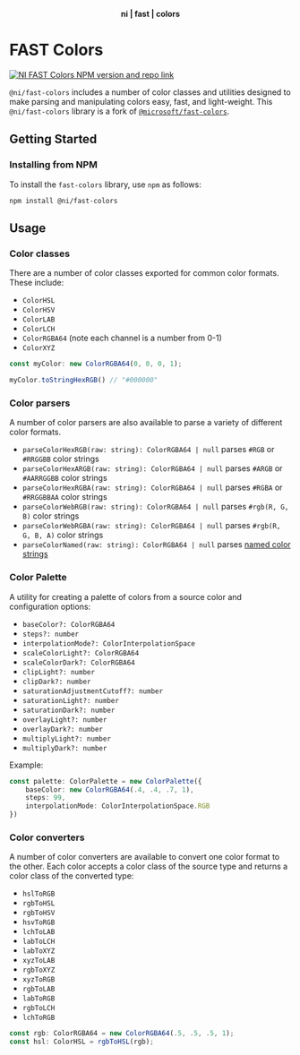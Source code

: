 <div align="center">
    <p><b>ni | fast | colors</b></p>
</div>

# FAST Colors

[![NI FAST Colors NPM version and repo link](https://img.shields.io/npm/v/@ni/fast-colors.svg?label=@ni/fast-colors)](https://www.npmjs.com/package/@ni/fast-colors)

`@ni/fast-colors` includes a number of color classes and utilities designed to make parsing and manipulating colors easy, fast, and light-weight. This `@ni/fast-colors` library is a fork of [`@microsoft/fast-colors`](https://github.com/microsoft/fast/tree/archives/fast-element-1/packages/utilities/fast-colors).


## Getting Started

### Installing from NPM

To install the `fast-colors` library, use `npm` as follows:

```shell
npm install @ni/fast-colors
```

## Usage

### Color classes

There are a number of color classes exported for common color formats. These include:

- `ColorHSL`
- `ColorHSV`
- `ColorLAB`
- `ColorLCH`
- `ColorRGBA64` (note each channel is a number from 0-1)
- `ColorXYZ`

```ts
const myColor: new ColorRGBA64(0, 0, 0, 1);

myColor.toStringHexRGB() // "#000000"
```

### Color parsers

A number of color parsers are also available to parse a variety of different color formats.

- `parseColorHexRGB(raw: string): ColorRGBA64 | null` parses `#RGB` or `#RRGGBB` color strings
- `parseColorHexARGB(raw: string): ColorRGBA64 | null` parses `#ARGB` or `#AARRGGBB` color strings
- `parseColorHexRGBA(raw: string): ColorRGBA64 | null` parses `#RGBA` or `#RRGGBBAA` color strings
- `parseColorWebRGB(raw: string): ColorRGBA64 | null` parses `#rgb(R, G, B)` color strings
- `parseColorWebRGBA(raw: string): ColorRGBA64 | null` parses `#rgb(R, G, B, A)` color strings
- `parseColorNamed(raw: string): ColorRGBA64 | null` parses [named color strings](https://developer.mozilla.org/en-US/docs/Web/CSS/named-color)

### Color Palette

A utility for creating a palette of colors from a source color and configuration options:

- `baseColor?: ColorRGBA64`
- `steps?: number`
- `interpolationMode?: ColorInterpolationSpace`
- `scaleColorLight?: ColorRGBA64`
- `scaleColorDark?: ColorRGBA64`
- `clipLight?: number`
- `clipDark?: number`
- `saturationAdjustmentCutoff?: number`
- `saturationLight?: number`
- `saturationDark?: number`
- `overlayLight?: number`
- `overlayDark?: number`
- `multiplyLight?: number`
- `multiplyDark?: number`

Example:

```ts
const palette: ColorPalette = new ColorPalette({
    baseColor: new ColorRGBA64(.4, .4, .7, 1),
    steps: 99,
    interpolationMode: ColorInterpolationSpace.RGB
})
```

### Color converters

A number of color converters are available to convert one color format to the other. Each color accepts a color class of the source type and returns a color class of the converted type:

- `hslToRGB`
- `rgbToHSL`
- `rgbToHSV`
- `hsvToRGB`
- `lchToLAB`
- `labToLCH`
- `labToXYZ`
- `xyzToLAB`
- `rgbToXYZ`
- `xyzToRGB`
- `rgbToLAB`
- `labToRGB`
- `rgbToLCH`
- `lchToRGB`

```ts
const rgb: ColorRGBA64 = new ColorRGBA64(.5, .5, .5, 1);
const hsl: ColorHSL = rgbToHSL(rgb);
```
